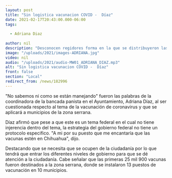 ```yaml
---
layout: post
title: "Sin logistica vacunacion COVID -  Díaz"
date: 2021-02-17T20:43:00.000-06:00
tags:
  
  - Adriana Diaz
  
author: nil
description: "Desconocen regidores forma en la que se distribuyeron las vacunas."
image: "/uploads/2021/images-ADRIANA.jpg"
video: nil
audio: "/uploads/2021/audio-MW01_ADRIANA_DIAZ.mp3"
alt: "Sin logistica vacunacion COVID -  Díaz"
front: false
section: "Local"
redirect_from: /news/182996
---
```


"No sabemos ni como se están manejando" fueron las palabras de la coordinadora de la bancada panista en el Ayuntamiento, Adriana Díaz, al ser cuestionada respecto al tema de la vacunación de coronavirus y que se aplicará a municipios de la zona serrana.

Díaz afirmó que pese a que este es un tema federal en el cual no tiene injerencia dentro del tema, la estrategia del gobierno federal no tiene un protocolo especifico. "A mi por su puesto que me encantaría que las vacunas estén en Chihuahua", dijo.

Destacando que se necesita que se ocupen de la ciudadanía por lo que tendrá que entrar los diferentes niveles de gobierno para que se dé atención a la ciudadanía. Cabe señalar que las primeras 25 mil 900 vacunas fueron destinados a la zona serrana, donde se instalaron 13 puestos de vacunación en 10 municipios.